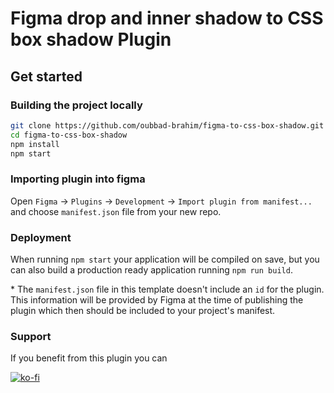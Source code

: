 # Figma drop and inner shadow to CSS box shadow Plugin

## Get started

### **Building the project locally**

```bash
git clone https://github.com/oubbad-brahim/figma-to-css-box-shadow.git
cd figma-to-css-box-shadow
npm install
npm start
```

### Importing plugin into figma

Open `Figma` -> `Plugins` -> `Development` -> `Import plugin from manifest...` and choose `manifest.json` file from your new repo.

### Deployment

When running `npm start` your application will be compiled on save, but you can also build a production ready application running `npm run build`.

\* The `manifest.json` file in this template doesn't include an `id` for the plugin. This information will be provided by Figma at the time of publishing the plugin which then should be included to your project's manifest.

### Support

If you benefit from this plugin you can

[![ko-fi](https://ko-fi.com/img/githubbutton_sm.svg)](https://ko-fi.com/oubbadbrahim)

